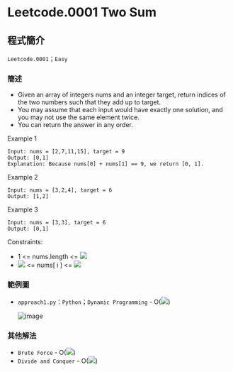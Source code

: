 # Leetcode.0001 Two Sum
## 程式簡介
`Leetcode.0001`；`Easy`
### 簡述
* Given an array of integers nums and an integer target, return indices of the two numbers such that they add up to target.
* You may assume that each input would have exactly one solution, and you may not use the same element twice.
* You can return the answer in any order.


Example 1
```
Input: nums = [2,7,11,15], target = 9
Output: [0,1]
Explanation: Because nums[0] + nums[1] == 9, we return [0, 1].
```
Example 2
```
Input: nums = [3,2,4], target = 6
Output: [1,2]
```
Example 3
```
Input: nums = [3,3], target = 6
Output: [0,1]
```
Constraints:
* 1 <= nums.length <= <img src="https://render.githubusercontent.com/render/math?math=10^5">  
* <img src="https://render.githubusercontent.com/render/math?math=-10^4"> <= nums[ i ] <= <img src="https://render.githubusercontent.com/render/math?math=10^4">

### 範例圖
* `approach1.py`：`Python`；`Dynamic Programming` - O(<img src="https://render.githubusercontent.com/render/math?math=n">)

  ![image](https://user-images.githubusercontent.com/93152909/139852988-9e7f2cec-1305-4df2-b1af-bdcea0a7b3e9.png)

### 其他解法
* `Brute Force` - O(<img src="https://render.githubusercontent.com/render/math?math=n^2">)
* `Divide and Conquer` - O(<img src="https://render.githubusercontent.com/render/math?math=n">)
  
